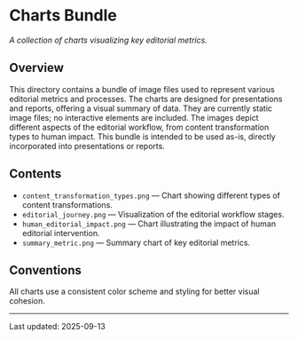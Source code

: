 # Charts Bundle

*A collection of charts visualizing key editorial metrics.*

## Overview
This directory contains a bundle of image files used to represent various editorial metrics and processes.  The charts are designed for presentations and reports, offering a visual summary of data.  They are currently static image files; no interactive elements are included. The images depict different aspects of the editorial workflow, from content transformation types to human impact.  This bundle is intended to be used as-is, directly incorporated into presentations or reports.

## Contents
* `content_transformation_types.png` — Chart showing different types of content transformations.
* `editorial_journey.png` — Visualization of the editorial workflow stages.
* `human_editorial_impact.png` — Chart illustrating the impact of human editorial intervention.
* `summary_metric.png` — Summary chart of key editorial metrics.


## Conventions
All charts use a consistent color scheme and styling for better visual cohesion.

---
Last updated: 2025-09-13
